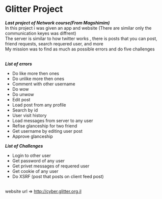 # Glitter Project
***Last project of Network course(From Magshimim)*** <br>
In this project i was given an app and website (There are similar only the communication keyes was diffrent) <br>
The server is similar to how twitter works , there is posts that you can post, friend requests, search requered user, and more<br>
My mission was to find as much as possible errors and do five challenges <br><br>

***List of errors*** <br>
- Do like more then ones <br>
- Do unlike more then ones <br>
- Comment with other username <br>
- Do wow <br>
- Do unwow <br>
- Edit post <br>
- Load post from any profile <br>
- Search by id <br>
- User visit history <br>
- Load messages from server to any user <br>
- Refise glanceship for two friend <br>
- Get username by editing user post <br>
- Approve glanceship<br>

***List of Challenges***<br>
- Login to other user <br>
- Get password of any user <br>
- Get privet messages of requered user <br>
- Get cookie of any user <br>
- Do XSRF (post that posts on client feed post)<br><br>

website url => http://cyber.glitter.org.il
